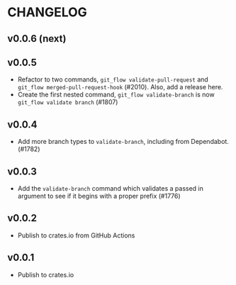 # CHANGELOG

## v0.0.6 (next)

## v0.0.5

- Refactor to two commands, `git_flow validate-pull-request` and
  `git_flow merged-pull-request-hook` (#2010). Also, add a release here.
- Create the first nested command, `git_flow validate-branch` is now
  `git_flow validate branch` (#1807)

## v0.0.4

- Add more branch types to `validate-branch`, including from Dependabot. (#1782)

## v0.0.3

- Add the `validate-branch` command which validates a passed in argument to see
  if it begins with a proper prefix (#1776)

## v0.0.2

- Publish to crates.io from GitHub Actions

## v0.0.1

- Publish to crates.io
